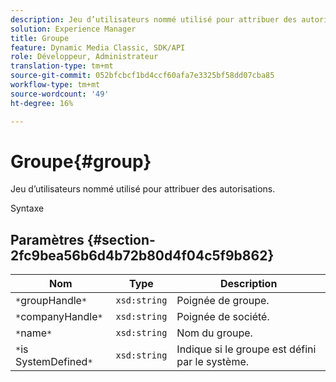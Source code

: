 ```yaml
---
description: Jeu d’utilisateurs nommé utilisé pour attribuer des autorisations.
solution: Experience Manager
title: Groupe
feature: Dynamic Media Classic, SDK/API
role: Développeur, Administrateur
translation-type: tm+mt
source-git-commit: 052bfcbcf1bd4ccf60afa7e3325bf58dd07cba85
workflow-type: tm+mt
source-wordcount: '49'
ht-degree: 16%

---
```



# Groupe{#group}

Jeu d’utilisateurs nommé utilisé pour attribuer des autorisations.

Syntaxe

## Paramètres {#section-2fc9bea56b6d4b72b80d4f04c5f9b862}

| Nom | Type | Description |
|---|---|---|
| `*`groupHandle`*` | `xsd:string` | Poignée de groupe. |
| `*`companyHandle`*` | `xsd:string` | Poignée de société. |
| `*`name`*` | `xsd:string` | Nom du groupe. |
| `*`is SystemDefined`*` | `xsd:string` | Indique si le groupe est défini par le système. |


